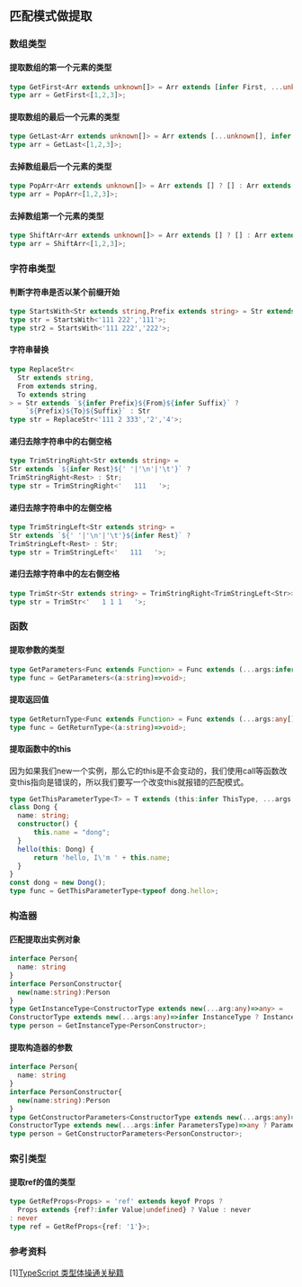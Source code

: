 ## 匹配模式做提取

### 数组类型
#### 提取数组的第一个元素的类型
```ts
type GetFirst<Arr extends unknown[]> = Arr extends [infer First, ...unknown[]] ? First : never;
type arr = GetFirst<[1,2,3]>;
```
#### 提取数组的最后一个元素的类型
```ts
type GetLast<Arr extends unknown[]> = Arr extends [...unknown[], infer Last] ? Last : never;
type arr = GetLast<[1,2,3]>;
```
#### 去掉数组最后一个元素的类型
```ts
type PopArr<Arr extends unknown[]> = Arr extends [] ? [] : Arr extends [...infer Rest, unknown] ? Rest : never;
type arr = PopArr<[1,2,3]>;
```
#### 去掉数组第一个元素的类型
```ts
type ShiftArr<Arr extends unknown[]> = Arr extends [] ? [] : Arr extends [unknown, ...infer Rest] ? Rest : never;
type arr = ShiftArr<[1,2,3]>;
```

### 字符串类型
#### 判断字符串是否以某个前缀开始
```ts
type StartsWith<Str extends string,Prefix extends string> = Str extends `${Prefix}${string}` ? true : false;
type str = StartsWith<'111 222','111'>;
type str2 = StartsWith<'111 222','222'>;
```
#### 字符串替换
```ts
type ReplaceStr<
  Str extends string,
  From extends string,
  To extends string
> = Str extends `${infer Prefix}${From}${infer Suffix}` ?
    `${Prefix}${To}${Suffix}` : Str
type str = ReplaceStr<'111 2 333','2','4'>;
```
#### 递归去除字符串中的右侧空格
```ts
type TrimStringRight<Str extends string> = 
Str extends `${infer Rest}${' '|'\n'|'\t'}` ?
TrimStringRight<Rest> : Str;
type str = TrimStringRight<'   111   '>;
```
#### 递归去除字符串中的左侧空格
```ts
type TrimStringLeft<Str extends string> = 
Str extends `${' '|'\n'|'\t'}${infer Rest}` ?
TrimStringLeft<Rest> : Str;
type str = TrimStringLeft<'   111   '>;
```
#### 递归去除字符串中的左右侧空格
```ts
type TrimStr<Str extends string> = TrimStringRight<TrimStringLeft<Str>>;
type str = TrimStr<'   1 1 1   '>;
```

### 函数
#### 提取参数的类型
```ts
type GetParameters<Func extends Function> = Func extends (...args:infer Args)=>unknown ? Args : never;
type func = GetParameters<(a:string)=>void>;
```
#### 提取返回值
```ts
type GetReturnType<Func extends Function> = Func extends (...args:any[])=>infer ReturnType ? ReturnType : never;
type func = GetReturnType<(a:string)=>void>;
```
#### 提取函数中的this
因为如果我们new一个实例，那么它的this是不会变动的，我们使用call等函数改变this指向是错误的，所以我们要写一个改变this就报错的匹配模式。
```ts
type GetThisParameterType<T> = T extends (this:infer ThisType, ...args:unknown[])=>unknown ? ThisType : never;
class Dong {
  name: string;
  constructor() {
      this.name = "dong";
  }
  hello(this: Dong) {
      return 'hello, I\'m ' + this.name;
  }
}
const dong = new Dong();
type func = GetThisParameterType<typeof dong.hello>;
```

### 构造器
#### 匹配提取出实例对象
```ts
interface Person{
  name: string
}
interface PersonConstructor{
  new(name:string):Person
}
type GetInstanceType<ConstructorType extends new(...arg:any)=>any> = 
ConstructorType extends new(...args:any)=>infer InstanceType ? InstanceType : never;
type person = GetInstanceType<PersonConstructor>;
```
#### 提取构造器的参数
```ts
interface Person{
  name: string
}
interface PersonConstructor{
  new(name:string):Person
}
type GetConstructorParameters<ConstructorType extends new(...args:any)=>any> = 
ConstructorType extends new(...args:infer ParametersType)=>any ? ParametersType : never;
type person = GetConstructorParameters<PersonConstructor>;
```

### 索引类型
#### 提取ref的值的类型
```ts
type GetRefProps<Props> = 'ref' extends keyof Props ?
  Props extends {ref?:infer Value|undefined} ? Value : never
: never
type ref = GetRefProps<{ref: '1'}>;
```

### 参考资料
[1][TypeScript 类型体操通关秘籍](https://juejin.cn/book/7047524421182947366?enter_from=course_center)